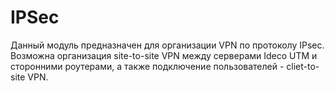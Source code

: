 # IPSec

Данный модуль предназначен для организации VPN по протоколу IPsec.
Возможна организация site-to-site VPN между серверами Ideco UTM и
сторонними роутерами, а также подключение пользователей - cliet-to-site
VPN.

<div class="plugin_pagetree">

</div>
